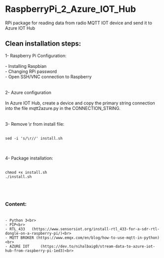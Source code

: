 # RaspberryPi_2_Azure_IOT_Hub
RPi package for reading data from radio MQTT IOT device and send it to Azure IOT Hub

## Clean installation steps:

1- Raspberry Pi Configuration:<br><br>
	- Installing Raspbian<br>
	- Changing RPi password<br>
	- Open SSH/VNC connection to Raspberry<br><br><br>
2- Azure configuration<br><br>
	In Azure IOT Hub, create a device and copy the primary string connection into the file mqtt2azure.py in the CONNECTION_STRING.<br><br><br>
3- Remove \r from install file:<br><br>
```
sed -i 's/\r//' install.sh
```
<br><br>
4- Package installation:<br><br>
```
chmod +x install.sh
./install.sh
```
<br><br>
### Content:<br><br>
	- Python 3<br>
	- PIP<br>
	- RTL_433 	(https://www.sensorsiot.org/install-rtl_433-for-a-sdr-rtl-dongle-on-a-raspberry-pi/)<br>
	- MQTT BROKER (https://www.emqx.com/en/blog/how-to-use-mqtt-in-python)<br>
	- AZURE IOT 	(https://dev.to/nihalbaig0/stream-data-to-azure-iot-hub-from-raspberry-pi-1ed3)<br>
